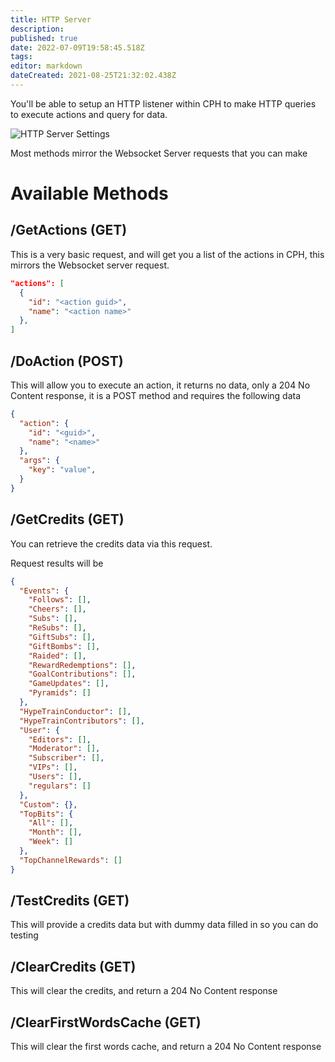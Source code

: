 ```yaml
---
title: HTTP Server
description: 
published: true
date: 2022-07-09T19:58:45.518Z
tags: 
editor: markdown
dateCreated: 2021-08-25T21:32:02.438Z
---
```


You'll be able to setup an HTTP listener within CPH to make HTTP queries to execute actions and query for data.

![HTTP Server Settings](https://user-images.githubusercontent.com/3193453/121987897-5ec18b00-cd67-11eb-9ec8-3786248b909a.png)

Most methods mirror the Websocket Server requests that you can make

# Available Methods

## /GetActions (GET)
This is a very basic request, and will get you a list of the actions in CPH, this mirrors the Websocket server request.

```json
"actions": [
  {
    "id": "<action guid>",
    "name": "<action name>"
  },
]
```
## /DoAction (POST)
This will allow you to execute an action, it returns no data, only a 204 No Content response, it is a POST method and requires the following data

```json
{
  "action": {
    "id": "<guid>",
    "name": "<name>"
  },
  "args": {
    "key": "value",
  }
}
```

## /GetCredits (GET)
You can retrieve the credits data via this request.

Request results will be

```json
{
  "Events": {
    "Follows": [],
    "Cheers": [],
    "Subs": [],
    "ReSubs": [],
    "GiftSubs": [],
    "GiftBombs": [],
    "Raided": [],
    "RewardRedemptions": [],
    "GoalContributions": [],
    "GameUpdates": [],
    "Pyramids": []
  },
  "HypeTrainConductor": [],
  "HypeTrainContributors": [],
  "User": {
    "Editors": [],
    "Moderator": [],
    "Subscriber": [],
    "VIPs": [],
    "Users": [],
    "regulars": []
  },
  "Custom": {},
  "TopBits": {
    "All": [],
    "Month": [],
    "Week": []
  },
  "TopChannelRewards": []
}
```

## /TestCredits (GET)
This will provide a credits data but with dummy data filled in so you can do testing

## /ClearCredits (GET)
This will clear the credits, and return a 204 No Content response

## /ClearFirstWordsCache (GET)
This will clear the first words cache, and return a 204 No Content response
